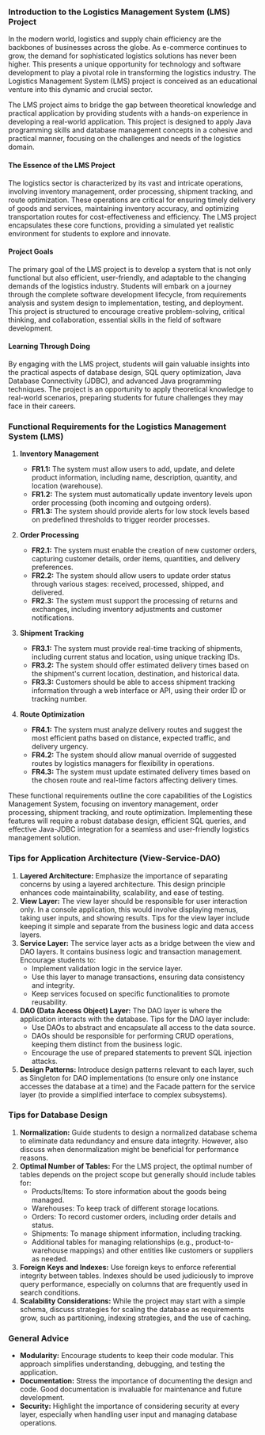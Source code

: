 ### Introduction to the Logistics Management System (LMS) Project
In the modern world, logistics and supply chain efficiency are the backbones of businesses across the globe. 
As e-commerce continues to grow, the demand for sophisticated logistics solutions has never been higher. 
This presents a unique opportunity for technology and software development to play a pivotal role in transforming 
the logistics industry. The Logistics Management System (LMS) project is conceived as an educational venture into 
this dynamic and crucial sector.

The LMS project aims to bridge the gap between theoretical knowledge and practical application by providing students 
with a hands-on experience in developing a real-world application. This project is designed to apply Java programming 
skills and database management concepts in a cohesive and practical manner, focusing on the challenges and needs of 
the logistics domain.

#### The Essence of the LMS Project
The logistics sector is characterized by its vast and intricate operations, involving inventory management, 
order processing, shipment tracking, and route optimization. These operations are critical for ensuring timely 
delivery of goods and services, maintaining inventory accuracy, and optimizing transportation routes for 
cost-effectiveness and efficiency. The LMS project encapsulates these core functions, providing a simulated 
yet realistic environment for students to explore and innovate.

#### Project Goals
The primary goal of the LMS project is to develop a system that is not only functional but also efficient, 
user-friendly, and adaptable to the changing demands of the logistics industry. Students will embark on a journey 
through the complete software development lifecycle, from requirements analysis and system design to implementation, 
testing, and deployment. This project is structured to encourage creative problem-solving, critical thinking, and 
collaboration, essential skills in the field of software development.

#### Learning Through Doing
By engaging with the LMS project, students will gain valuable insights into the practical aspects of database design, 
SQL query optimization, Java Database Connectivity (JDBC), and advanced Java programming techniques. The project is 
an opportunity to apply theoretical knowledge to real-world scenarios, preparing students for future challenges they 
may face in their careers.

### Functional Requirements for the Logistics Management System (LMS)
1. **Inventory Management**
    - **FR1.1:** The system must allow users to add, update, and delete product information, including name, description, quantity, and location (warehouse).
    - **FR1.2:** The system must automatically update inventory levels upon order processing (both incoming and outgoing orders).
    - **FR1.3:** The system should provide alerts for low stock levels based on predefined thresholds to trigger reorder processes.

2. **Order Processing**
    - **FR2.1:** The system must enable the creation of new customer orders, capturing customer details, order items, quantities, and delivery preferences.
    - **FR2.2:** The system should allow users to update order status through various stages: received, processed, shipped, and delivered.
    - **FR2.3:** The system must support the processing of returns and exchanges, including inventory adjustments and customer notifications.

3. **Shipment Tracking**
    - **FR3.1:** The system must provide real-time tracking of shipments, including current status and location, using unique tracking IDs.
    - **FR3.2:** The system should offer estimated delivery times based on the shipment's current location, destination, and historical data.
    - **FR3.3:** Customers should be able to access shipment tracking information through a web interface or API, using their order ID or tracking number.

4. **Route Optimization**
    - **FR4.1:** The system must analyze delivery routes and suggest the most efficient paths based on distance, expected traffic, and delivery urgency.
    - **FR4.2:** The system should allow manual override of suggested routes by logistics managers for flexibility in operations.
    - **FR4.3:** The system must update estimated delivery times based on the chosen route and real-time factors affecting delivery times.

These functional requirements outline the core capabilities of the Logistics Management System, focusing on 
inventory management, order processing, shipment tracking, and route optimization. Implementing these features 
will require a robust database design, efficient SQL queries, and effective Java-JDBC integration for a seamless 
and user-friendly logistics management solution.

### Tips for Application Architecture (View-Service-DAO)
1. **Layered Architecture:** Emphasize the importance of separating concerns by using a layered architecture. This design principle enhances code maintainability, scalability, and ease of testing.
2. **View Layer:** The view layer should be responsible for user interaction only. In a console application, this would involve displaying menus, taking user inputs, and showing results. Tips for the view layer include keeping it simple and separate from the business logic and data access layers.
3. **Service Layer:** The service layer acts as a bridge between the view and DAO layers. It contains business logic and transaction management. Encourage students to:
    - Implement validation logic in the service layer.
    - Use this layer to manage transactions, ensuring data consistency and integrity.
    - Keep services focused on specific functionalities to promote reusability.
4. **DAO (Data Access Object) Layer:** The DAO layer is where the application interacts with the database. Tips for the DAO layer include:
    - Use DAOs to abstract and encapsulate all access to the data source.
    - DAOs should be responsible for performing CRUD operations, keeping them distinct from the business logic.
    - Encourage the use of prepared statements to prevent SQL injection attacks.
5. **Design Patterns:** Introduce design patterns relevant to each layer, such as Singleton for DAO implementations (to ensure only one instance accesses the database at a time) and the Facade pattern for the service layer (to provide a simplified interface to complex subsystems).

### Tips for Database Design
1. **Normalization:** Guide students to design a normalized database schema to eliminate data redundancy and ensure data integrity. However, also discuss when denormalization might be beneficial for performance reasons.
2. **Optimal Number of Tables:** For the LMS project, the optimal number of tables depends on the project scope but generally should include tables for:
    - Products/Items: To store information about the goods being managed.
    - Warehouses: To keep track of different storage locations.
    - Orders: To record customer orders, including order details and status.
    - Shipments: To manage shipment information, including tracking.
    - Additional tables for managing relationships (e.g., product-to-warehouse mappings) and other entities like customers or suppliers as needed.
3. **Foreign Keys and Indexes:** Use foreign keys to enforce referential integrity between tables. Indexes should be used judiciously to improve query performance, especially on columns that are frequently used in search conditions.
4. **Scalability Considerations:** While the project may start with a simple schema, discuss strategies for scaling the database as requirements grow, such as partitioning, indexing strategies, and the use of caching.

### General Advice
- **Modularity:** Encourage students to keep their code modular. This approach simplifies understanding, debugging, and testing the application.
- **Documentation:** Stress the importance of documenting the design and code. Good documentation is invaluable for maintenance and future development.
- **Security:** Highlight the importance of considering security at every layer, especially when handling user input and managing database operations.
